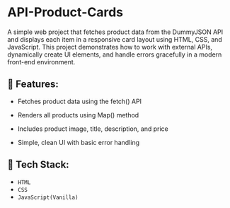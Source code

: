 # API-Product-Cards
A simple web project that fetches product data from the DummyJSON API and displays each item in a responsive card layout using HTML, CSS, and JavaScript. This project demonstrates how to work with external APIs, dynamically create UI elements, and handle errors gracefully in a modern front-end environment.

## 🔧 Features:
* Fetches product data using the fetch() API

* Renders all products using Map() method

* Includes product image, title, description, and price

* Simple, clean UI with basic error handling

## 🚀 Tech Stack:
* `HTML`
* `CSS`
* `JavaScript(Vanilla)`


